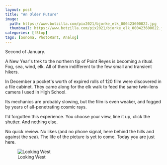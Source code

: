 ```yaml
---
layout: post
title: "An Older Future"
image:
  path: https://www.botzilla.com/pix2021/bjorke_elk_000423600022.jpg
  thumbnail: https://www.botzilla.com/pix2021/bjorke_elk_000423600022.jpg
categories: [fStop]
tags: [Sonoma, PhotoRant, Analog]
---
```


Second of January.

A New Year's trek to the northern tip of Point Reyes is becoming a ritual. Fog, sea, wind, elk. All of them indifferent to the few small and transient hikers.

<!--more-->

In December a pocket's worth of expired rolls of 120 film were discovered in a file cabinet. They came along for the elk walk to feed the same twin-lens camera I used in High School. 

Its mechanics are probably slowing, but the film is even weaker, and fogged by years of all-penetrating cosmic rays.

I'd forgotten this experience. You choose your view, line it up, click the shutter. And nothing else.

No quick review. No likes (and no phone signal, here behind the hills and against the sea). The life of the picture is yet to come. Today you are just here.

<figure class="align-center">
<img alt="Looking West" src="https://botzilla.com/pix2021/bjorke_newyear_000332520012.jpg">
<figcaption>Looking West</figcaption>
</figure>


